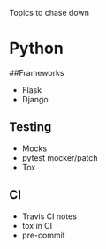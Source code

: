 Topics to chase down

# Python 
##Frameworks
* Flask
* Django

## Testing
* Mocks
* pytest mocker/patch
* Tox

## CI
* Travis CI notes
* tox in CI
* pre-commit

